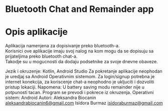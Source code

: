 # Bluetooth Chat and Remainder app
# Opis aplikacije
Aplikacija namenjena za dopisivanje preko bluetooth-a.  
Korisnici ove aplikacije imaju svoj nalog na kom mogu da se dopisuju sa prijateljima preko bluetooth chat-a.  
Takodje su u mogucnosti da dodaju podsetnike za svoje dnevne obaveze. 

Jezik i okruzenje: Kotlin, Android Studio
Za pokretanje aplikacije neophodan je uredjaj sa Android Operativnim sistemom.
Za login/signup potrebna je internet konekcija, za koriscenje chat-a neophodno je ukljuciti i dozvoliti pristup lokaciji.
Napomena: U battery saving modu remainder nije u potpunosti tacan.
Program se prevodi i pokrece iz okruzenja.
Operativni sistem: Android
Autori:
Aleksandra Biocanin
aleksandrabiocanin6@gmail.com
Isidora Burmaz
isidoraburmaz@gmail.com
